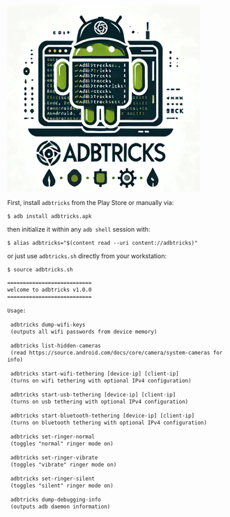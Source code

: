 ![](hello-dalle.png)

First, install `adbtricks` from the Play Store or manually via:

```
$ adb install adbtricks.apk
```

then initialize it within any `adb shell` session with:

```
$ alias adbtricks="$(content read --uri content://adbtricks)"
```

or just use `adbtricks.sh` directly from your workstation:

```
$ source adbtricks.sh
```

```
===========================
welcome to adbtricks v1.0.0
===========================

Usage:

 adbtricks dump-wifi-keys
 (outputs all wifi passwords from device memory)

 adbtricks list-hidden-cameras
 (read https://source.android.com/docs/core/camera/system-cameras for info)

 adbtricks start-wifi-tethering [device-ip] [client-ip]
 (turns on wifi tethering with optional IPv4 configuration)

 adbtricks start-usb-tethering [device-ip] [client-ip]
 (turns on usb tethering with optional IPv4 configuration)

 adbtricks start-bluetooth-tethering [device-ip] [client-ip]
 (turns on bluetooth tethering with optional IPv4 configuration)

 adbtricks set-ringer-normal
 (toggles "normal" ringer mode on)

 adbtricks set-ringer-vibrate
 (toggles "vibrate" ringer mode on)

 adbtricks set-ringer-silent
 (toggles "silent" ringer mode on)

 adbtricks dump-debugging-info
 (outputs adb daemon information)
```

